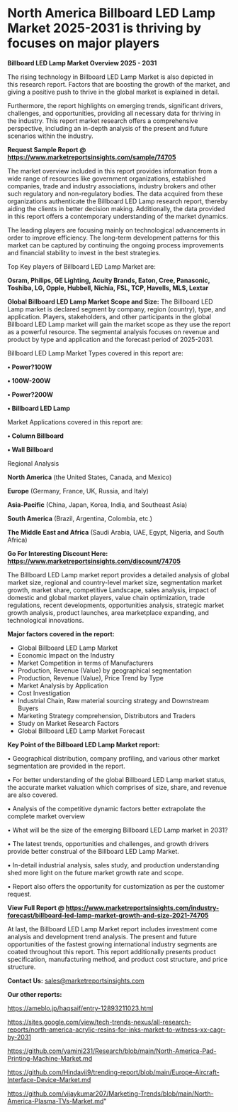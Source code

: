 # North America Billboard LED Lamp Market 2025-2031 is thriving by focuses on major players

<Strong> Billboard LED Lamp Market Overview 2025 - 2031</strong>

The rising technology in Billboard LED Lamp Market is also depicted in this research report. Factors that are boosting the growth of the market, and giving a positive push to thrive in the global market is explained in detail.

Furthermore, the report highlights on emerging trends, significant drivers, challenges, and opportunities, providing all necessary data for thriving in the industry. This report market research offers a comprehensive perspective, including an in-depth analysis of the present and future scenarios within the industry.

<strong>Request Sample Report @ <a href=https://www.marketreportsinsights.com/sample/74705>https://www.marketreportsinsights.com/sample/74705</a></strong>

The market overview included in this report provides information from a wide range of resources like government organizations, established companies, trade and industry associations, industry brokers and other such regulatory and non-regulatory bodies. The data acquired from these organizations authenticate the Billboard LED Lamp research report, thereby aiding the clients in better decision making. Additionally, the data provided in this report offers a contemporary understanding of the market dynamics.

The leading players are focusing mainly on technological advancements in order to improve efficiency. The long-term development patterns for this market can be captured by continuing the ongoing process improvements and financial stability to invest in the best strategies.

Top Key players of Billboard LED Lamp Market are:

<strong>Osram, Philips, GE Lighting, Acuity Brands, Eaton, Cree, Panasonic, Toshiba, LG, Opple, Hubbell, Nichia, FSL, TCP, Havells, MLS, Lextar</strong>

<strong><b>Global Billboard LED Lamp Market Scope and Size:</b></strong>
The Billboard LED Lamp market is declared segment by company, region (country), type, and application. Players, stakeholders, and other participants in the global Billboard LED Lamp market will gain the market scope as they use the report as a powerful resource. The segmental analysis focuses on revenue and product by type and application and the forecast period of 2025-2031.

Billboard LED Lamp Market Types covered in this report are:

<strong>• Power?100W

• 100W-200W

• Power?200W

• Billboard LED Lamp</strong>

Market Applications covered in this report are:

<strong>• Column Billboard

• Wall Billboard</strong> 

Regional Analysis

<strong>North America</strong> (the United States, Canada, and Mexico)

<strong>Europe</strong> (Germany, France, UK, Russia, and Italy)

<strong>Asia-Pacific</strong> (China, Japan, Korea, India, and Southeast Asia)

<strong>South America</strong> (Brazil, Argentina, Colombia, etc.)

<strong>The Middle East and Africa</strong> (Saudi Arabia, UAE, Egypt, Nigeria, and South Africa)

<strong>Go For Interesting Discount Here: <a href=https://www.marketreportsinsights.com/discount/74705>https://www.marketreportsinsights.com/discount/74705</a></strong>

The Billboard LED Lamp market report provides a detailed analysis of global market size, regional and country-level market size, segmentation market growth, market share, competitive Landscape, sales analysis, impact of domestic and global market players, value chain optimization, trade regulations, recent developments, opportunities analysis, strategic market growth analysis, product launches, area marketplace expanding, and technological innovations.

<strong><b>Major factors covered in the report:</b></strong>
<ul>
  <li>Global Billboard LED Lamp Market </li>
  <li>Economic Impact on the Industry</li>
  <li>Market Competition in terms of Manufacturers</li>
  <li>Production, Revenue (Value) by geographical segmentation</li>
  <li>Production, Revenue (Value), Price Trend by Type</li>
  <li>Market Analysis by Application</li>
  <li>Cost Investigation</li>
  <li>Industrial Chain, Raw material sourcing strategy and Downstream Buyers</li>
  <li>Marketing Strategy comprehension, Distributors and Traders</li>
  <li>Study on Market Research Factors</li>
  <li>Global Billboard LED Lamp Market Forecast</li>
</ul>

<strong><b>Key Point of the Billboard LED Lamp Market report:</b></strong>

• Geographical distribution, company profiling, and various other market segmentation are provided in the report.

• For better understanding of the global Billboard LED Lamp market status, the accurate market valuation which comprises of size, share, and revenue are also covered.

• Analysis of the competitive dynamic factors better extrapolate the complete market overview

• What will be the size of the emerging Billboard LED Lamp market in 2031?

• The latest trends, opportunities and challenges, and growth drivers provide better construal of the Billboard LED Lamp Market.

• In-detail industrial analysis, sales study, and production understanding shed more light on the future market growth rate and scope.

• Report also offers the opportunity for customization as per the customer request.

<strong><b>View Full Report @ <a href=https://www.marketreportsinsights.com/industry-forecast/billboard-led-lamp-market-growth-and-size-2021-74705>https://www.marketreportsinsights.com/industry-forecast/billboard-led-lamp-market-growth-and-size-2021-74705</a></b></strong>


At last, the Billboard LED Lamp Market report includes investment come analysis and development trend analysis. The present and future opportunities of the fastest growing international industry segments are coated throughout this report. This report additionally presents product specification, manufacturing method, and product cost structure, and price structure.

<strong>Contact Us:</strong>
sales@marketreportsinsights.com

<strong>Our other reports:</strong>

<a href=https://ameblo.jp/haqsaif/entry-12893211023.html>https://ameblo.jp/haqsaif/entry-12893211023.html</a>

<a href=https://sites.google.com/view/tech-trends-nexus/all-research-reports/north-america-acrylic-resins-for-inks-market-to-witness-xx-cagr-by-2031>https://sites.google.com/view/tech-trends-nexus/all-research-reports/north-america-acrylic-resins-for-inks-market-to-witness-xx-cagr-by-2031</a>

<a href=https://github.com/yamini231/Research/blob/main/North-America-Pad-Printing-Machine-Market.md>https://github.com/yamini231/Research/blob/main/North-America-Pad-Printing-Machine-Market.md</a>

<a href=https://github.com/Hindavii9/trending-report/blob/main/Europe-Aircraft-Interface-Device-Market.md>https://github.com/Hindavii9/trending-report/blob/main/Europe-Aircraft-Interface-Device-Market.md</a>

<a href=https://github.com/vijaykumar207/Marketing-Trends/blob/main/North-America-Plasma-TVs-Market.md>https://github.com/vijaykumar207/Marketing-Trends/blob/main/North-America-Plasma-TVs-Market.md</a>"
